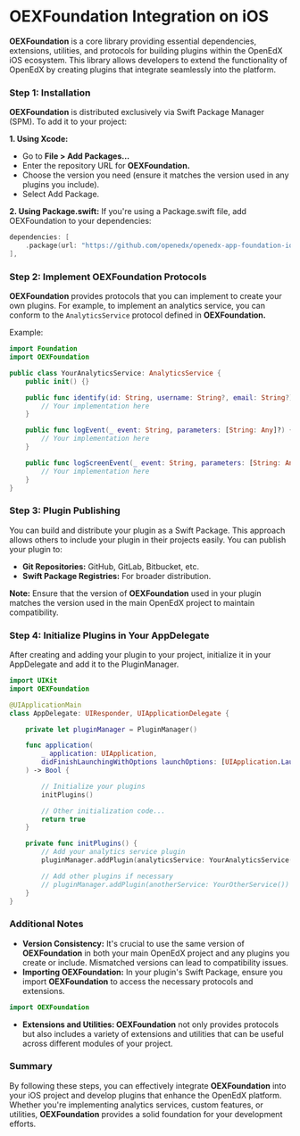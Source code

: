 # OEXFoundation Integration on iOS

**OEXFoundation** is a core library providing essential dependencies, extensions, utilities, and protocols for building plugins within the OpenEdX iOS ecosystem. This library allows developers to extend the functionality of OpenEdX by creating plugins that integrate seamlessly into the platform.

### Step 1: Installation
**OEXFoundation** is distributed exclusively via Swift Package Manager (SPM). To add it to your project:

**1. Using Xcode:**
- Go to **File > Add Packages...**
- Enter the repository URL for **OEXFoundation.**
- Choose the version you need (ensure it matches the version used in any plugins you include).
- Select Add Package.

**2. Using Package.swift:**
If you're using a Package.swift file, add OEXFoundation to your dependencies:
```swift
dependencies: [
    .package(url: "https://github.com/openedx/openedx-app-foundation-ios.git", from: "1.0.0")
],
```

### Step 2: Implement OEXFoundation Protocols
**OEXFoundation** provides protocols that you can implement to create your own plugins. For example, to implement an analytics service, you can conform to the ```AnalyticsService``` protocol defined in **OEXFoundation.**

Example:
```swift
import Foundation
import OEXFoundation

public class YourAnalyticsService: AnalyticsService {
    public init() {}

    public func identify(id: String, username: String?, email: String?) {
        // Your implementation here
    }

    public func logEvent(_ event: String, parameters: [String: Any]?) {
        // Your implementation here
    }

    public func logScreenEvent(_ event: String, parameters: [String: Any]?) {
        // Your implementation here
    }
}
```

### Step 3: Plugin Publishing
You can build and distribute your plugin as a Swift Package. This approach allows others to include your plugin in their projects easily. You can publish your plugin to:

- **Git Repositories:** GitHub, GitLab, Bitbucket, etc.
- **Swift Package Registries:** For broader distribution.

**Note:** Ensure that the version of **OEXFoundation** used in your plugin matches the version used in the main OpenEdX project to maintain compatibility.

### Step 4: Initialize Plugins in Your AppDelegate
After creating and adding your plugin to your project, initialize it in your AppDelegate and add it to the PluginManager.

```swift
import UIKit
import OEXFoundation

@UIApplicationMain
class AppDelegate: UIResponder, UIApplicationDelegate {

    private let pluginManager = PluginManager()

    func application(
        _ application: UIApplication,
        didFinishLaunchingWithOptions launchOptions: [UIApplication.LaunchOptionsKey: Any]?
    ) -> Bool {

        // Initialize your plugins
        initPlugins()

        // Other initialization code...
        return true
    }

    private func initPlugins() {
        // Add your analytics service plugin
        pluginManager.addPlugin(analyticsService: YourAnalyticsService())

        // Add other plugins if necessary
        // pluginManager.addPlugin(anotherService: YourOtherService())
    }
}
```

### Additional Notes
- **Version Consistency:** It's crucial to use the same version of **OEXFoundation** in both your main OpenEdX project and any plugins you create or include. Mismatched versions can lead to compatibility issues.
- **Importing OEXFoundation:** In your plugin's Swift Package, ensure you import **OEXFoundation** to access the necessary protocols and extensions.
```swift
import OEXFoundation
```

- **Extensions and Utilities: OEXFoundation** not only provides protocols but also includes a variety of extensions and utilities that can be useful across different modules of your project.
### Summary
By following these steps, you can effectively integrate **OEXFoundation** into your iOS project and develop plugins that enhance the OpenEdX platform. Whether you're implementing analytics services, custom features, or utilities, **OEXFoundation** provides a solid foundation for your development efforts.
